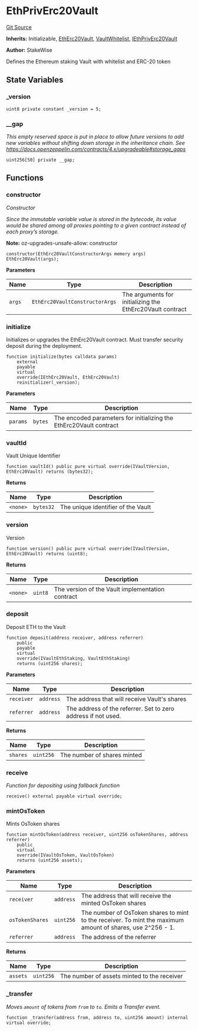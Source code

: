 # EthPrivErc20Vault
[Git Source](https://github.com/stakewise/v3-core/blob/c4059a64871829ca60ea58f054baf8eb13d3572a/contracts/vaults/ethereum/EthPrivErc20Vault.sol)

**Inherits:**
Initializable, [EthErc20Vault](/contracts/vaults/ethereum/EthErc20Vault.sol/contract.EthErc20Vault.md), [VaultWhitelist](/contracts/vaults/modules/VaultWhitelist.sol/abstract.VaultWhitelist.md), [IEthPrivErc20Vault](/contracts/interfaces/IEthPrivErc20Vault.sol/interface.IEthPrivErc20Vault.md)

**Author:**
StakeWise

Defines the Ethereum staking Vault with whitelist and ERC-20 token


## State Variables
### _version

```solidity
uint8 private constant _version = 5;
```


### __gap
*This empty reserved space is put in place to allow future versions to add new
variables without shifting down storage in the inheritance chain.
See https://docs.openzeppelin.com/contracts/4.x/upgradeable#storage_gaps*


```solidity
uint256[50] private __gap;
```


## Functions
### constructor

*Constructor*

*Since the immutable variable value is stored in the bytecode,
its value would be shared among all proxies pointing to a given contract instead of each proxy’s storage.*

**Note:**
oz-upgrades-unsafe-allow: constructor


```solidity
constructor(EthErc20VaultConstructorArgs memory args) EthErc20Vault(args);
```
**Parameters**

|Name|Type|Description|
|----|----|-----------|
|`args`|`EthErc20VaultConstructorArgs`|The arguments for initializing the EthErc20Vault contract|


### initialize

Initializes or upgrades the EthErc20Vault contract. Must transfer security deposit during the deployment.


```solidity
function initialize(bytes calldata params)
    external
    payable
    virtual
    override(IEthErc20Vault, EthErc20Vault)
    reinitializer(_version);
```
**Parameters**

|Name|Type|Description|
|----|----|-----------|
|`params`|`bytes`|The encoded parameters for initializing the EthErc20Vault contract|


### vaultId

Vault Unique Identifier


```solidity
function vaultId() public pure virtual override(IVaultVersion, EthErc20Vault) returns (bytes32);
```
**Returns**

|Name|Type|Description|
|----|----|-----------|
|`<none>`|`bytes32`|The unique identifier of the Vault|


### version

Version


```solidity
function version() public pure virtual override(IVaultVersion, EthErc20Vault) returns (uint8);
```
**Returns**

|Name|Type|Description|
|----|----|-----------|
|`<none>`|`uint8`|The version of the Vault implementation contract|


### deposit

Deposit ETH to the Vault


```solidity
function deposit(address receiver, address referrer)
    public
    payable
    virtual
    override(IVaultEthStaking, VaultEthStaking)
    returns (uint256 shares);
```
**Parameters**

|Name|Type|Description|
|----|----|-----------|
|`receiver`|`address`|The address that will receive Vault's shares|
|`referrer`|`address`|The address of the referrer. Set to zero address if not used.|

**Returns**

|Name|Type|Description|
|----|----|-----------|
|`shares`|`uint256`|The number of shares minted|


### receive

*Function for depositing using fallback function*


```solidity
receive() external payable virtual override;
```

### mintOsToken

Mints OsToken shares


```solidity
function mintOsToken(address receiver, uint256 osTokenShares, address referrer)
    public
    virtual
    override(IVaultOsToken, VaultOsToken)
    returns (uint256 assets);
```
**Parameters**

|Name|Type|Description|
|----|----|-----------|
|`receiver`|`address`|The address that will receive the minted OsToken shares|
|`osTokenShares`|`uint256`|The number of OsToken shares to mint to the receiver. To mint the maximum amount of shares, use 2^256 - 1.|
|`referrer`|`address`|The address of the referrer|

**Returns**

|Name|Type|Description|
|----|----|-----------|
|`assets`|`uint256`|The number of assets minted to the receiver|


### _transfer

*Moves `amount` of tokens from `from` to `to`.
Emits a Transfer event.*


```solidity
function _transfer(address from, address to, uint256 amount) internal virtual override;
```

